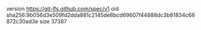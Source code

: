 version https://git-lfs.github.com/spec/v1
oid sha256:9b056d3e509fd2dda881c2145de8bcd69607f44888dc3b81834c66872c30ad3e
size 37387
